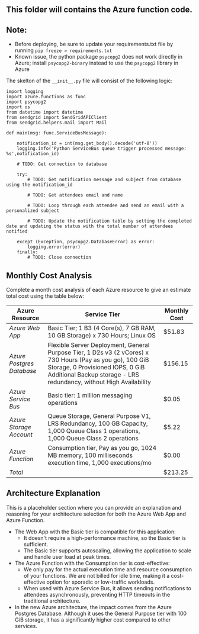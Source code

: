 ## This folder will contains the Azure function code.

## Note:

- Before deploying, be sure to update your requirements.txt file by running `pip freeze > requirements.txt`
- Known issue, the python package `psycopg2` does not work directly in Azure; install `psycopg2-binary` instead to use the `psycopg2` library in Azure

The skelton of the `__init__.py` file will consist of the following logic:

```
import logging
import azure.functions as func
import psycopg2
import os
from datetime import datetime
from sendgrid import SendGridAPIClient
from sendgrid.helpers.mail import Mail

def main(msg: func.ServiceBusMessage):

    notification_id = int(msg.get_body().decode('utf-8'))
    logging.info('Python ServiceBus queue trigger processed message: %s',notification_id)

    # TODO: Get connection to database

    try:
        # TODO: Get notification message and subject from database using the notification_id

        # TODO: Get attendees email and name

        # TODO: Loop through each attendee and send an email with a personalized subject

        # TODO: Update the notification table by setting the completed date and updating the status with the total number of attendees notified

    except (Exception, psycopg2.DatabaseError) as error:
        logging.error(error)
    finally:
        # TODO: Close connection
```

## Monthly Cost Analysis
Complete a month cost analysis of each Azure resource to give an estimate total cost using the table below:

| Azure Resource | Service Tier | Monthly Cost |
| ------------ | ------------ | ------------ |
| *Azure Web App* | Basic Tier; 1 B3 (4 Core(s), 7 GB RAM, 10 GB Storage) x 730 Hours; Linux OS | $51.83 |
| *Azure Postgres Database* | Flexible Server Deployment, General Purpose Tier, 1 D2s v3 (2 vCores) x 730 Hours (Pay as you go), 100 GiB Storage, 0 Provisioned IOPS, 0 GiB Additional Backup storage - LRS redundancy, without High Availability | $156.15 |
| *Azure Service Bus*   | Basic tier: 1 million messaging operations | $0.05 |
| *Azure Storage Account*   | Queue Storage, General Purpose V1, LRS Redundancy, 100 GB Capacity, 1,000 Queue Class 1 operations, 1,000 Queue Class 2 operations | $5.22 |
| *Azure Function*  | Consumption tier, Pay as you go, 1024 MB memory, 100 milliseconds execution time, 1,000 executions/mo | $0.00 |
| *Total* |                                     | $213.25 |

## Architecture Explanation
This is a placeholder section where you can provide an explanation and reasoning for your architecture selection for both the Azure Web App and Azure Function.

- The Web App with the Basic tier is compatible for this application:
   + It doesn't require a high-performance machine, so the Basic tier is sufficient.
   + The Basic tier supports autoscaling, allowing the application to scale and handle user load at peak times.
- The Azure Function with the Consumption tier is cost-effective:
   + We only pay for the actual execution time and resource consumption of your functions. We are not billed for idle time, making it a cost-effective option for sporadic or low-traffic workloads.
   + When used with Azure Service Bus, it allows sending notifications to attendees asynchronously, preventing HTTP timeouts in the traditional architecture.
- In the new Azure architecture, the impact comes from the Azure Postgres Database. Although it uses the General Purpose tier with 100 GiB storage, it has a significantly higher cost compared to other services.
